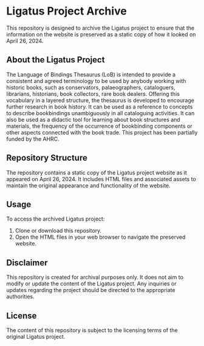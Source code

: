 # Ligatus Project Archive

This repository is designed to archive the Ligatus project to ensure that the information on the website is preserved as a static copy of how it looked on April 26, 2024.

## About the Ligatus Project

The Language of Bindings Thesaurus (LoB) is intended to provide a consistent and agreed terminology to be used by anybody working with historic books, such as conservators, palaeographers, cataloguers, librarians, historians, book collectors, rare book dealers. Offering this vocabulary in a layered structure, the thesaurus is developed to encourage further research in book history. It can be used as a reference to concepts to describe bookbindings unambiguously in all cataloguing activities. It can also be used as a didactic tool for learning about book structures and materials, the frequency of the occurrence of bookbinding components or other aspects connected with the book trade. This project has been partially funded by the AHRC.

## Repository Structure

The repository contains a static copy of the Ligatus project website as it appeared on April 26, 2024. It includes HTML files and associated assets to maintain the original appearance and functionality of the website.

## Usage

 To access the archived Ligatus project:

1. Clone or download this repository.
2. Open the HTML files in your web browser to navigate the preserved website.

## Disclaimer

This repository is created for archival purposes only. It does not aim to modify or update the content of the Ligatus project. Any inquiries or updates regarding the project should be directed to the appropriate authorities.

## License

The content of this repository is subject to the licensing terms of the original Ligatus project.
